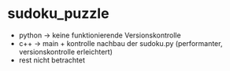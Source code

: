# sudoku_puzzle
- python -> keine funktionierende Versionskontrolle
- c++ -> main + kontrolle nachbau der sudoku.py (performanter, versionskontrolle erleichtert)
- rest nicht betrachtet
